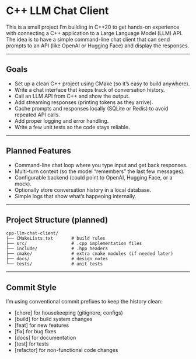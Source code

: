 # C++ LLM Chat Client

This is a small project I’m building in C++20 to get hands-on experience with connecting a C++ application to a Large Language Model (LLM) API.  
The idea is to have a simple command-line chat client that can send prompts to an API (like OpenAI or Hugging Face) and display the responses.

---

## Goals

- Set up a clean C++ project using CMake (so it’s easy to build anywhere).  
- Write a chat interface that keeps track of conversation history.  
- Call an LLM API from C++ and show the output.  
- Add streaming responses (printing tokens as they arrive).  
- Cache prompts and responses locally (SQLite or Redis) to avoid repeated API calls.  
- Add proper logging and error handling.  
- Write a few unit tests so the code stays reliable.  

---

## Planned Features

- Command-line chat loop where you type input and get back responses.  
- Multi-turn context (so the model “remembers” the last few messages).  
- Configurable backend (could point to OpenAI, Hugging Face, or a mock).  
- Optionally store conversation history in a local database.  
- Simple logs that show what’s happening internally.  

---

## Project Structure (planned)

```
cpp-llm-chat-client/
├── CMakeLists.txt       # build rules
├── src/                 # .cpp implementation files
├── include/             # .hpp headers
├── cmake/               # extra cmake modules (if needed later)
├── docs/                # design notes
└── tests/               # unit tests
```

---

## Commit Style

I’m using conventional commit prefixes to keep the history clean:

- [chore] for housekeeping (gitignore, configs)  
- [build] for build system changes  
- [feat] for new features  
- [fix] for bug fixes  
- [docs] for documentation  
- [test] for tests  
- [refactor] for non-functional code changes  
